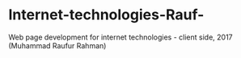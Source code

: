 # Internet-technologies-Rauf-
Web page development for internet technologies - client side, 2017 (Muhammad Raufur Rahman)
